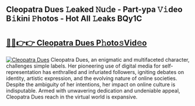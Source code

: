 ## Cleopatra Dues 𝙻eaked 𝙽u𝚍e - Part-ypa 𝚅𝚒deo B𝚒kini 𝙿hotos - Hot All 𝙻eaks BQy1C

# <h2><a href="http://ld0e059.urlbe.top/?page=Cleopatra+Dues">🔗🔗👉👉 Cleopatra Dues P𝚑oto𝚜Vid𝚎o</a></h2>

[![Cleopatra Dues](https://i.imgur.com/eBuTRDB.gif)](http://ld0e059.urlbe.top/?page=Cleopatra+Dues)
Cleopatra Dues, an enigmatic and multifaceted character, challenges simple labels. Her pioneering use of digital media for self-representation has enthralled and infuriated followers, igniting debates on identity, artistic expression, and the evolving nature of online societies. Despite the ambiguity of her intentions, her impact on online culture is indisputable. Armed with unwavering dedication and undeniable appeal, Cleopatra Dues reach in the virtual world is expansive.
